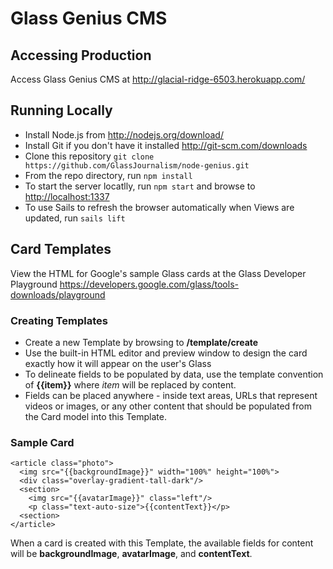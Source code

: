 # Glass Genius CMS

## Accessing Production

Access Glass Genius CMS at http://glacial-ridge-6503.herokuapp.com/

## Running Locally

* Install Node.js from http://nodejs.org/download/
* Install Git if you don't have it installed http://git-scm.com/downloads
* Clone this repository ````git clone https://github.com/GlassJournalism/node-genius.git````
* From the repo directory, run ````npm install````
* To start the server locatlly, run ```npm start``` and browse to [http://localhost:1337](http://localhost:1337)
* To use Sails to refresh the browser automatically when Views are updated, run ````sails lift````


## Card Templates

View the HTML for Google's sample Glass cards at the Glass Developer Playground
https://developers.google.com/glass/tools-downloads/playground

### Creating Templates

* Create a new Template by browsing to **/template/create**
* Use the built-in HTML editor and preview window to design the card exactly how it will appear on the user's Glass
* To delineate fields to be populated by data, use the template convention of **{{item}}** where *item* will be replaced by content.  
* Fields can be placed anywhere - inside text areas, URLs that represent videos or images, or any other content that should be populated from the Card model into this Template.

### Sample Card ###

````
<article class="photo">
  <img src="{{backgroundImage}}" width="100%" height="100%">
  <div class="overlay-gradient-tall-dark"/>
  <section>
    <img src="{{avatarImage}}" class="left"/>
    <p class="text-auto-size">{{contentText}}</p>
  <section>
</article>

````

When a card is created with this Template, the available fields for content will be **backgroundImage**, **avatarImage**, and **contentText**.
